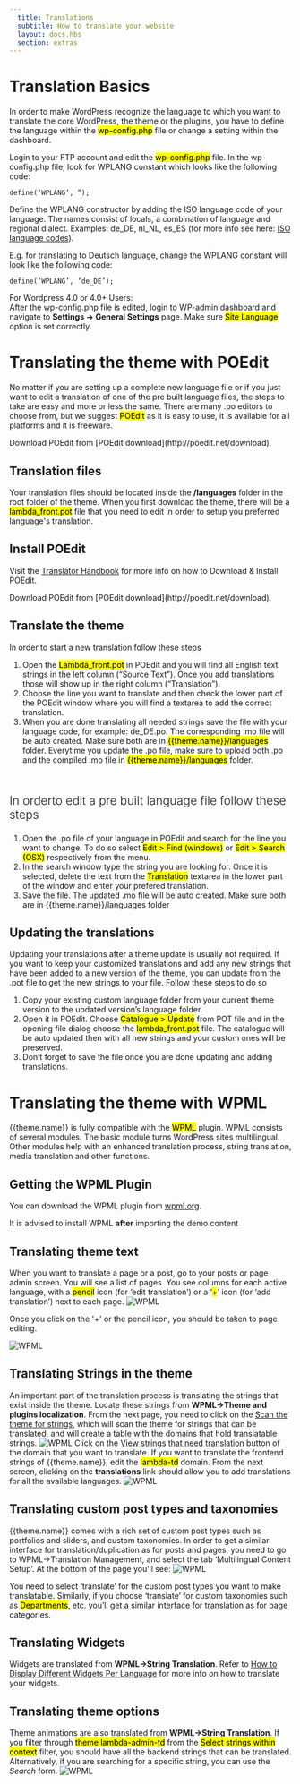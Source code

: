 ```yaml
---
  title: Translations
  subtitle: How to translate your website
  layout: docs.hbs
  section: extras
---
```


# Translation Basics

In order to make WordPress recognize the language to which you want to translate the core WordPress, the theme or the plugins, you have to define the language within the <mark>wp-config.php</mark> file or change a setting within the dashboard.


Login to your FTP account and edit the <mark>wp-config.php</mark> file. In the wp-config.php file, look for WPLANG constant which looks like the following code:

    define(‘WPLANG’, ”);

Define the WPLANG constructor by adding the ISO language code of your language. The names consist of locals, a combination of language and regional dialect. Examples: de_DE, nl_NL, es_ES (for more info see here: [ISO language codes](http://www.w3schools.com/tags/ref_language_codes.asp)).

E.g. for translating to Deutsch language, change the WPLANG constant will look like the following code:

    define(‘WPLANG’, ‘de_DE’);

For Wordpress 4.0 or 4.0+ Users:<br>
After the wp-config.php file is edited, login to WP-admin dashboard and navigate to **Settings -> General Settings** page. Make sure <mark>Site Language</mark> option is set correctly.

# Translating the theme with POEdit
No matter if you are setting up a complete new language file or if you just want to edit a translation of one of the pre built language files, the steps to take are easy and more or less the same.
There are many .po editors to choose from, but we suggest <mark>POEdit</mark> as it is easy to use, it is available for all platforms and it is freeware. 


<div class="alert alert-info">
    Download POEdit from [POEdit download](http://poedit.net/download).
</div>

## Translation files
Your translation files should be located inside the **/languages** folder in the root folder of the theme. When you first download the theme, there will be a <mark>lambda_front.pot</mark> file that you need to edit in order to setup you preferred language's translation.

## Install POEdit

Visit the [Translator Handbook](https://make.wordpress.org/polyglots/handbook/tools/poedit/) for more info on how to Download & Install POEdit.

<div class="alert alert-info">
    Download POEdit from [POEdit download](http://poedit.net/download).
</div>

## Translate the theme

In order to start a new translation follow these steps

1. Open the <mark>Lambda_front.pot</mark> in POEdit and you will find all English text strings in the left column (“Source Text”). Once you add translations those will show up in the right column (“Translation”).
2. Choose the line you want to translate and then check the lower part of the POEdit window where you will find a textarea to add the correct translation.
3. When you are done translating all needed strings save the file with your language code, for example: de_DE.po. The corresponding .mo file will be auto created. Make sure both are in <mark>{{theme.name}}/languages</mark> folder. Everytime you update the .po file, make sure to upload both .po and the compiled .mo file in <mark>{{theme.name}}/languages</mark> folder.

<br>
<p style="font-size:21px; font-weight:300;">In orderto edit a pre built language file follow these steps</p>

1. Open the .po file of your language in POEdit and search for the line you want to change. To do so select <mark>Edit > Find (windows)</mark> or <mark>Edit > Search (OSX)</mark> respectively from the menu.
2. In the search window type the string you are looking for. Once it is selected, delete the text from the <mark>Translation</mark> textarea in the lower part of the window and enter your prefered translation.
3. Save the file. The updated .mo file will be auto created. Make sure both are in {{theme.name}}/languages folder

## Updating the translations
Updating your translations after a theme update is usually not required. If you want to keep your customized translations and add any new strings that have been added to a new version of the theme, you can update from the .pot file to get the new strings to your file. Follow these steps to do so

1. Copy your existing custom language folder from your current theme version to the updated version’s language folder.
2. Open it in POEdit. Choose <mark>Catalogue > Update</mark> from POT file and in the opening file dialog choose the <mark>lambda_front.pot</mark> file. The catalogue will be auto updated then with all new strings and your custom ones will be preserved.
3. Don’t forget to save the file once you are done updating and adding translations.

# Translating the theme with WPML
{{theme.name}} is fully compatible with the <mark>WPML</mark> plugin. WPML consists of several modules. The basic module turns WordPress sites multilingual. Other modules help with an enhanced translation process, string translation, media translation and other functions.

## Getting the WPML Plugin
You can download the WPML plugin from [wpml.org](http://wpml.org/).

<div class="alert alert-warning">
    It is advised to install WPML <strong>after</strong> importing the demo content
</div>

## Translating theme text
When you want to translate a page or a post, go to your posts or page admin screen. You will see a list of pages. You see columns for each active language, with a <mark>pencil</mark> icon (for ‘edit translation’) or a ‘<mark>+</mark>’ icon (for ‘add translation’) next to each page.
<img src="assets/images/extras/translation-edit.png" alt="WPML">

Once you click on the '+' or the pencil icon, you should be taken to page editing.

<img src="assets/images/extras/translation-page.png" alt="WPML">

## Translating Strings in the theme
An important part of the translation process is translating the strings that exist inside the theme. Locate these strings from **WPML->Theme and plugins localization**. From the next page, you need to click on the <a class="btn btn-info" href="#">Scan the theme for strings</a>, which will scan the theme for strings that can be translated, and will create a table with the domains that hold translatable strings.
<img src="assets/images/extras/translation-strings.png" alt="WPML">
 Click on the <a class="btn btn-info" href="#">View strings that need translation</a> button of the domain that you want to translate. If you want to translate the frontend strings of {{theme.name}}, edit the <mark>lambda-td</mark> domain. From the next screen, clicking on the **translations** link should allow you to add translations for all the available languages.
<img src="assets/images/extras/translation.png" alt="WPML">

## Translating custom post types and taxonomies
{{theme.name}} comes with a rich set of custom post types such as portfolios and sliders, and custom taxonomies. In order to get a similar interface for translation/duplication as for posts and pages, you need to go to WPML->Translation Management, and select the tab ‘Multilingual Content Setup’. At the bottom of the page you’ll see:
<img src="assets/images/extras/translation-custom.png" alt="WPML">

You need to select ‘translate’ for the custom post types you want to make translatable. Similarly, if you choose ‘translate’ for custom taxonomies such as <mark>Departments</mark>, etc. you’ll get a similar interface for translation as for page categories.

## Translating Widgets
Widgets are translated from **WPML->String Translation**. Refer to <a href="http://wpml.org/2011/03/howto-display-different-widgets-per-language/">How to Display Different Widgets Per Language</a> for more info on how to translate your widgets.

## Translating theme options
Theme animations are also translated from **WPML->String Translation**. If you filter through <mark>theme lambda-admin-td</mark> from the <mark>Select strings within context</mark> filter, you should have all the backend strings that can be translated. Alternatively, if you are searching for a specific string, you can use the _Search_ form.
<img src="assets/images/extras/translation-options.png" alt="WPML">